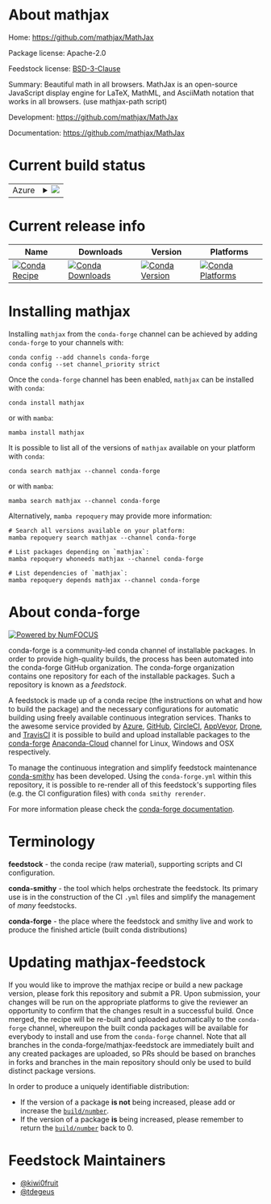 About mathjax
=============

Home: https://github.com/mathjax/MathJax

Package license: Apache-2.0

Feedstock license: [BSD-3-Clause](https://github.com/conda-forge/mathjax-feedstock/blob/main/LICENSE.txt)

Summary: Beautiful math in all browsers. MathJax is an open-source JavaScript display engine for LaTeX, MathML, and AsciiMath notation that works in all browsers. (use mathjax-path script)

Development: https://github.com/mathjax/MathJax

Documentation: https://github.com/mathjax/MathJax

Current build status
====================


<table>
    
  <tr>
    <td>Azure</td>
    <td>
      <details>
        <summary>
          <a href="https://dev.azure.com/conda-forge/feedstock-builds/_build/latest?definitionId=6147&branchName=main">
            <img src="https://dev.azure.com/conda-forge/feedstock-builds/_apis/build/status/mathjax-feedstock?branchName=main">
          </a>
        </summary>
        <table>
          <thead><tr><th>Variant</th><th>Status</th></tr></thead>
          <tbody><tr>
              <td>linux_64</td>
              <td>
                <a href="https://dev.azure.com/conda-forge/feedstock-builds/_build/latest?definitionId=6147&branchName=main">
                  <img src="https://dev.azure.com/conda-forge/feedstock-builds/_apis/build/status/mathjax-feedstock?branchName=main&jobName=linux&configuration=linux_64_" alt="variant">
                </a>
              </td>
            </tr><tr>
              <td>osx_64</td>
              <td>
                <a href="https://dev.azure.com/conda-forge/feedstock-builds/_build/latest?definitionId=6147&branchName=main">
                  <img src="https://dev.azure.com/conda-forge/feedstock-builds/_apis/build/status/mathjax-feedstock?branchName=main&jobName=osx&configuration=osx_64_" alt="variant">
                </a>
              </td>
            </tr><tr>
              <td>osx_arm64</td>
              <td>
                <a href="https://dev.azure.com/conda-forge/feedstock-builds/_build/latest?definitionId=6147&branchName=main">
                  <img src="https://dev.azure.com/conda-forge/feedstock-builds/_apis/build/status/mathjax-feedstock?branchName=main&jobName=osx&configuration=osx_arm64_" alt="variant">
                </a>
              </td>
            </tr><tr>
              <td>win_64</td>
              <td>
                <a href="https://dev.azure.com/conda-forge/feedstock-builds/_build/latest?definitionId=6147&branchName=main">
                  <img src="https://dev.azure.com/conda-forge/feedstock-builds/_apis/build/status/mathjax-feedstock?branchName=main&jobName=win&configuration=win_64_" alt="variant">
                </a>
              </td>
            </tr>
          </tbody>
        </table>
      </details>
    </td>
  </tr>
</table>

Current release info
====================

| Name | Downloads | Version | Platforms |
| --- | --- | --- | --- |
| [![Conda Recipe](https://img.shields.io/badge/recipe-mathjax-green.svg)](https://anaconda.org/conda-forge/mathjax) | [![Conda Downloads](https://img.shields.io/conda/dn/conda-forge/mathjax.svg)](https://anaconda.org/conda-forge/mathjax) | [![Conda Version](https://img.shields.io/conda/vn/conda-forge/mathjax.svg)](https://anaconda.org/conda-forge/mathjax) | [![Conda Platforms](https://img.shields.io/conda/pn/conda-forge/mathjax.svg)](https://anaconda.org/conda-forge/mathjax) |

Installing mathjax
==================

Installing `mathjax` from the `conda-forge` channel can be achieved by adding `conda-forge` to your channels with:

```
conda config --add channels conda-forge
conda config --set channel_priority strict
```

Once the `conda-forge` channel has been enabled, `mathjax` can be installed with `conda`:

```
conda install mathjax
```

or with `mamba`:

```
mamba install mathjax
```

It is possible to list all of the versions of `mathjax` available on your platform with `conda`:

```
conda search mathjax --channel conda-forge
```

or with `mamba`:

```
mamba search mathjax --channel conda-forge
```

Alternatively, `mamba repoquery` may provide more information:

```
# Search all versions available on your platform:
mamba repoquery search mathjax --channel conda-forge

# List packages depending on `mathjax`:
mamba repoquery whoneeds mathjax --channel conda-forge

# List dependencies of `mathjax`:
mamba repoquery depends mathjax --channel conda-forge
```


About conda-forge
=================

[![Powered by
NumFOCUS](https://img.shields.io/badge/powered%20by-NumFOCUS-orange.svg?style=flat&colorA=E1523D&colorB=007D8A)](https://numfocus.org)

conda-forge is a community-led conda channel of installable packages.
In order to provide high-quality builds, the process has been automated into the
conda-forge GitHub organization. The conda-forge organization contains one repository
for each of the installable packages. Such a repository is known as a *feedstock*.

A feedstock is made up of a conda recipe (the instructions on what and how to build
the package) and the necessary configurations for automatic building using freely
available continuous integration services. Thanks to the awesome service provided by
[Azure](https://azure.microsoft.com/en-us/services/devops/), [GitHub](https://github.com/),
[CircleCI](https://circleci.com/), [AppVeyor](https://www.appveyor.com/),
[Drone](https://cloud.drone.io/welcome), and [TravisCI](https://travis-ci.com/)
it is possible to build and upload installable packages to the
[conda-forge](https://anaconda.org/conda-forge) [Anaconda-Cloud](https://anaconda.org/)
channel for Linux, Windows and OSX respectively.

To manage the continuous integration and simplify feedstock maintenance
[conda-smithy](https://github.com/conda-forge/conda-smithy) has been developed.
Using the ``conda-forge.yml`` within this repository, it is possible to re-render all of
this feedstock's supporting files (e.g. the CI configuration files) with ``conda smithy rerender``.

For more information please check the [conda-forge documentation](https://conda-forge.org/docs/).

Terminology
===========

**feedstock** - the conda recipe (raw material), supporting scripts and CI configuration.

**conda-smithy** - the tool which helps orchestrate the feedstock.
                   Its primary use is in the construction of the CI ``.yml`` files
                   and simplify the management of *many* feedstocks.

**conda-forge** - the place where the feedstock and smithy live and work to
                  produce the finished article (built conda distributions)


Updating mathjax-feedstock
==========================

If you would like to improve the mathjax recipe or build a new
package version, please fork this repository and submit a PR. Upon submission,
your changes will be run on the appropriate platforms to give the reviewer an
opportunity to confirm that the changes result in a successful build. Once
merged, the recipe will be re-built and uploaded automatically to the
`conda-forge` channel, whereupon the built conda packages will be available for
everybody to install and use from the `conda-forge` channel.
Note that all branches in the conda-forge/mathjax-feedstock are
immediately built and any created packages are uploaded, so PRs should be based
on branches in forks and branches in the main repository should only be used to
build distinct package versions.

In order to produce a uniquely identifiable distribution:
 * If the version of a package **is not** being increased, please add or increase
   the [``build/number``](https://docs.conda.io/projects/conda-build/en/latest/resources/define-metadata.html#build-number-and-string).
 * If the version of a package **is** being increased, please remember to return
   the [``build/number``](https://docs.conda.io/projects/conda-build/en/latest/resources/define-metadata.html#build-number-and-string)
   back to 0.

Feedstock Maintainers
=====================

* [@kiwi0fruit](https://github.com/kiwi0fruit/)
* [@tdegeus](https://github.com/tdegeus/)


<!-- dummy commit to enable rerendering -->

